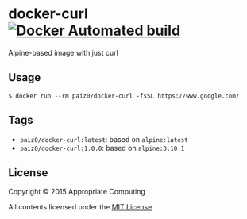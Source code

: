 # docker-curl [![Docker Automated build](https://img.shields.io/docker/cloud/build/paiz0/docker-curl.svg)](https://hub.docker.com/r/paiz0/docker-curl/)


Alpine-based image with just curl

## Usage

```console
$ docker run --rm paiz0/docker-curl -fsSL https://www.google.com/
```

## Tags

* `paiz0/docker-curl:latest`: based on `alpine:latest`
* `paiz0/docker-curl:1.0.0`: based on `alpine:3.10.1`

## License

Copyright © 2015 Appropriate Computing

All contents licensed under the [MIT License](LICENSE)
